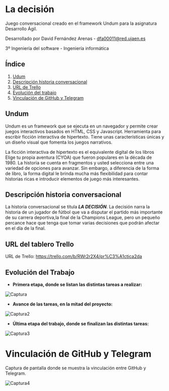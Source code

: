 # La decisión

Juego conversacional creado en el framework Undum para la asignatura Desarrollo Ágil.

Desarrollado por David Fernández Arenas - dfa00011@red.ujaen.es

3º Ingeniería del software - Ingeniería informática

## Índice
 1. [Udum](#Udum)
 2. [Descripción historia conversacional](#historia)
 3. [URL de Trello](#Trello)
 4. [Evolución del trabajo](#Evolución)
 5. [Vinculación de GitHub y Telegram](#Vinculación)

<a name="Udum"></a>
## Undum

Undum es un framework que se ejecuta en un navegador y permite crear juegos interactivos basados en HTML, CSS y Javascript. Herramienta para escribir ficción interactiva de hipertexto. Tiene unas características únicas y un diseño visual que fomenta los juegos narrativos.

La ficción interactiva de hipertexto es el equivalente digital de los libros Elige tu propia aventura (CYOA) que fueron populares en la década de 1980. La historia se cuenta en fragmentos y usted selecciona entre una variedad de opciones para avanzar. Sin embargo, a diferencia de la forma de libro, la forma digital le brinda mucha más flexibilidad para contar historias ricas e introducir elementos de juego más interesantes.


<a name="historia"></a>
## Descripción historia conversacional

La historia conversacional se titula ***LA DECISIÓN***.
La decisión narra la historia de un jugador de fútbol que va a disputar el partido más importante de su carrera deportiva,la final de la Champions League, pero un pequeño percance hace que tenga que tomar varias decisiones que podrán afectar en el día de la final.  

<a name="Trello"></a>
## URL del tablero Trello

URL de Trello: https://trello.com/b/RWr2r2X4/pr%C3%A1ctica2da


<a name="Evolución"></a>
## Evolución del Trabajo

 - **Primera etapa, donde se listan las distintas tareas a realizar:**

![Captura](https://user-images.githubusercontent.com/99321069/158015833-cce6d017-e1de-4b76-b963-c79e563a80e9.JPG)


- **Avance de las tareas, en la mitad del proyecto:**

![Captura2](https://user-images.githubusercontent.com/99321069/158015855-291d0323-d88a-4e75-92ca-d305c68c7f64.JPG)


- **Última etapa del trabajo, donde se finalizan las distintas tareas:**

![Captura3](https://user-images.githubusercontent.com/99321069/158015875-739cad44-e461-4bca-9e30-f7490ae600bd.JPG)


<a name="Vinculación"></a>
# Vinculación de GitHub y Telegram
Captura de pantalla donde se muestra la vinculación entre GitHub y Telegram.

![Captura4](https://user-images.githubusercontent.com/99321069/158016006-31d12b3c-f0b4-4bae-9556-39a4d6a5d436.JPG)

